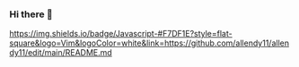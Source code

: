### Hi there 👋
https://img.shields.io/badge/Javascript-#F7DF1E?style=flat-square&logo=Vim&logoColor=white&link=https://github.com/allendy11/allendy11/edit/main/README.md




<!--
**allendy11/allendy11** is a ✨ _special_ ✨ repository because its `README.md` (this file) appears on your GitHub profile.

Here are some ideas to get you started:

- 🔭 I’m currently working on ...
- 🌱 I’m currently learning ...
- 👯 I’m looking to collaborate on ...
- 🤔 I’m looking for help with ...
- 💬 Ask me about ...
- 📫 How to reach me: ...
- 😄 Pronouns: ...
- ⚡ Fun fact: ...
-->
